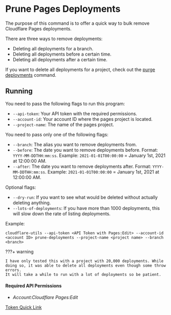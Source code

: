 # Prune Pages Deployments

The purpose of this command is to offer a quick way to bulk remove Cloudflare Pages deployments.

There are three ways to remove deployments:

- Deleting all deployments for a branch.
- Deleting all deployments before a certain time.
- Deleting all deployments after a certain time.

If you want to delete all deployments for a project, check out the [purge deployments](purge-deployments.md) command.

## Running

You need to pass the following flags to run this program:

- `--api-token`: Your API token with the required permissions.
- `--account-id`: Your account ID where the pages project is located.
- `--project-name`: The name of the pages project.

You need to pass only one of the following flags:

- `--branch`: The alias you want to remove deployments from.
- `--before`: The date you want to remove deployments before. Format: `YYYY-MM-DDTHH:mm:ss`. Example: `2021-01-01T00:00:00` = January 1st, 2021 at 12:00:00 AM.
- `--after`: The date you want to remove deployments after. Format: `YYYY-MM-DDTHH:mm:ss`. Example: `2021-01-01T00:00:00` = January 1st, 2021 at 12:00:00 AM.

[//]: # (- `--time`: Shortcut for deleting based on time. Use the format of `1<unit>` where unit is one of y &#40;year&#41;, M &#40;month&#41;, w &#40;week&#41;, d &#40;day&#41;, h &#40;hour&#41;, m &#40;minute&#41;, s &#40;second&#41;. To delete all deployments older than an hours use `1h`. For more into refer to [time-shortcut]&#40;#time-shortcut&#41;.)

Optional flags:

- `--dry-run`: If you want to see what would be deleted without actually deleting anything.
- `--lots-of-deployments`: If you have more than 1000 deployments, this will slow down the rate of listing deployments.

Example:

```shell
cloudflare-utils --api-token <API Token with Pages:Edit> --account-id <account ID> prune-deployments --project-name <project name> --branch <branch>
```

[//]: # (### Time Shortcut)

[//]: # ()
[//]: # (By using the `--time` flag, you can delete deployments based on time from when they were created. This is useful if you want to delete all deployments older than a certain amount of time.)

[//]: # ()
[//]: # (Example:  )

[//]: # ()
[//]: # (To delete all deployments older than 1 month, use the following command:)

[//]: # (```shell)

[//]: # (cloudflare-utils --api-token <API Token with Pages:Edit> --account-id <account ID> prune-deployments --project-name <project name> --time 1M)

[//]: # (```)

???+ warning

    I have only tested this with a project with 20,000 deployments. While doing so, it was able to delete all deployments even though some throw errors.
    It will take a while to run with a lot of deployments so be patient.

#### Required API Permissions

- _Account:Cloudflare Pages:Edit_

[Token Quick Link](https://dash.cloudflare.com/profile/api-tokens?permissionGroupKeys=%5B%7B%22key%22%3A%22page%22%2C%22type%22%3A%22edit%22%7D%5D&name=Cloudflare+Utils%3A+Page+Write)
